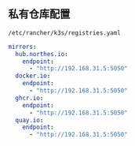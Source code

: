 ## 私有仓库配置

`/etc/rancher/k3s/registries.yaml`

```yaml
mirrors:
  hub.northes.io:
    endpoint:
      - "http://192.168.31.5:5050"
  docker.io:
    endpoint:
      - "http://192.168.31.5:5050"
  ghcr.io:
    endpoint:
      - "http://192.168.31.5:5050"
  quay.io:
    endpoint:
      - "http://192.168.31.5:5050"
```
